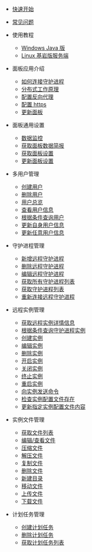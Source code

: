 - [快速开始](README.md)
- [常见问题](qa/1.md)

- 使用教程
  - [Windows Java 版](tutorial/ubuntu_bds.md)
  - [Linux 基岩版服务端](tutorial/ubuntu_bds.md)

- 面板应用介绍

  - [如何连接守护进程](tutorial/connect_daemon.md)
  - [分布式工作原理](tutorial/system_structure.md)
  - [配置反向代理](tutorial/simple_reverse_proxy.md)
  - [配置 https](tutorial/reverse_proxy+ssl.md)
  - [更新面板](tutorial/update_mcsm.md)

- 面板通用设置

  - [数据监控](panel/overview.md)
  - [获取面板数据简报](remote/get_remote_services_info.md)
  - [获取面板设置](panel/get_settings.md)
  - [更新面板设置](panel/update_settings.md)

- 多用户管理

  - [创建用户](panel/user_register.md)
  - [删除用户](panel/user_delete.md)
  - [用户总览](panel/user_overview.md)
  - [查看用户信息](panel/info.md)
  - [根据条件查询用户](panel/search.md)
  - [更新自身用户信息](panel/update.md)
  - [更新任意用户信息](panel/update_admin.md)

- 守护进程管理

  - [新增远程守护进程](remote/new_remote_services.md)
  - [删除远程守护进程](remote/del_remote_services.md)
  - [编辑远程守护进程](remote/edit_remote_services.md)
  - [获取所有守护进程列表](remote/get_daemonlist.md)
  - [获取守护进程列表](remote/get_remote_services.md)
  - [重新连接远程守护进程](remote/reconn_remote_services.md)

- 远程实例管理

  - [获取远程实例详情信息](instance/get_instance_info.md)
  - [根据条件查询守护进程实例](instance/search_remote_services.md)
  - [创建实例](instance/create_instance.md)
  - [编辑实例](instance/edit_instance.md)
  - [删除实例](instance/delete_instance.md)
  - [开启实例](instance/start_instance.md)
  - [关闭实例](instance/stop_instance.md)
  - [终止实例](instance/kill_instance.md)
  - [重启实例](instance/restart_instance.md)
  - [向实例发送命令](instance/command_instance.md)
  - [检查实例配置文件存在](instance/query_instance_configfile.md)
  - [更新指定实例配置文件内容](instance/update_instance_configfilecontent.md)

- 实例文件管理

  - [获取文件列表](instance/view_instance_fils_list.md)
  - [编辑/查看文件](files/edit_files.md)
  - [压缩文件](files/compress.md)
  - [解压文件](files/uncompress.md)
  - [复制文件](files/copy_files.md)
  - [删除文件](files/delete_files.md)
  - [新建目录](files/mkdir.md)
  - [移动文件](files/move_files.md)
  - [上传文件](files/update_file.md)
  - [下载文件](files/download_file.md)

- 计划任务管理

  - [创建计划任务](scedule/create_schedule.md)
  - [删除计划任务](scedule/del_scedule.md)
  - [获取计划任务列表](scedule/get_schedule_list.md)
